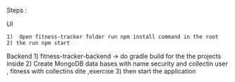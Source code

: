   Steps : 
  
  UI
  
	1)  Open fitness-tracker folder run npm install command in the root 
	2) the run npm start
	
  Backend 
	1) fitness-tracker-backend -> do gradle build for the the projects inside
	2) Create MongoDB data bases with name security and collectin user , fitness with collectins dite ,exercise
	3) then start the application
